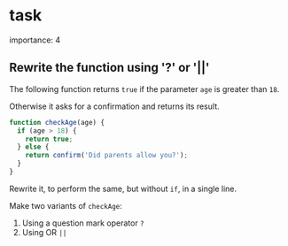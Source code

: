 # task

importance: 4

## Rewrite the function using '?' or '\|\|'

The following function returns `true` if the parameter `age` is greater than `18`.

Otherwise it asks for a confirmation and returns its result.

```javascript
function checkAge(age) {
  if (age > 18) {
    return true;
  } else {
    return confirm('Did parents allow you?');
  }
}
```

Rewrite it, to perform the same, but without `if`, in a single line.

Make two variants of `checkAge`:

1. Using a question mark operator `?`
2. Using OR `||`

